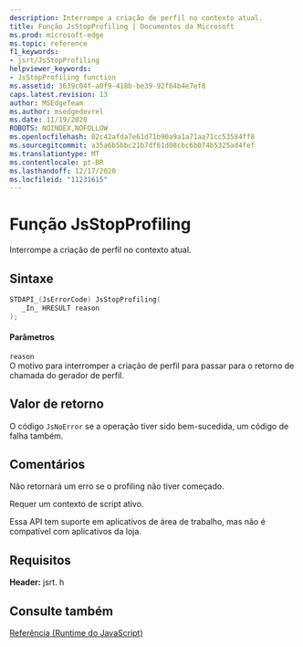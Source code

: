 ```yaml
---
description: Interrompe a criação de perfil no contexto atual.
title: Função JsStopProfiling | Documentos da Microsoft
ms.prod: microsoft-edge
ms.topic: reference
f1_keywords:
- jsrt/JsStopProfiling
helpviewer_keywords:
- JsStopProfiling function
ms.assetid: 3639c04f-a0f9-418b-be39-92f64b4e7ef8
caps.latest.revision: 13
author: MSEdgeTeam
ms.author: msedgedevrel
ms.date: 11/19/2020
ROBOTS: NOINDEX,NOFOLLOW
ms.openlocfilehash: 02c42afda7e61d71b90a9a1a71aa71cc53584ff8
ms.sourcegitcommit: a35a6b5bbc21b7df61d08cbc6b074b5325ad4fef
ms.translationtype: MT
ms.contentlocale: pt-BR
ms.lasthandoff: 12/17/2020
ms.locfileid: "11231615"
---
```

# Função JsStopProfiling

Interrompe a criação de perfil no contexto atual.  
  
## Sintaxe  
  
```cpp  
STDAPI_(JsErrorCode) JsStopProfiling(  
   _In_ HRESULT reason  
);  
```  
  
#### Parâmetros  
 `reason`  
 O motivo para interromper a criação de perfil para passar para o retorno de chamada do gerador de perfil.  
  
## Valor de retorno  
 O código `JsNoError` se a operação tiver sido bem-sucedida, um código de falha também.  
  
## Comentários  
 Não retornará um erro se o profiling não tiver começado.  
  
 Requer um contexto de script ativo.  
  
 Essa API tem suporte em aplicativos de área de trabalho, mas não é compatível com aplicativos da loja.  
  
## Requisitos  
 **Header:** jsrt. h  
  
## Consulte também  
 [Referência (Runtime do JavaScript)](../chakra-hosting/reference-javascript-runtime.md)
